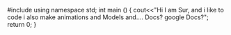 #include <iostream>
using namespace std;
int main ()
{
cout<<"Hi I am Sur, and i like to code i also make animations and Models and.... Docs? google Docs?";
return 0;
}

<!---
Sur-Cpp/Sur-Cpp is a ✨ special ✨ repository because its `README.md` (this file) appears on your GitHub profile.
You can click the Preview link to take a look at your changes.
--->
